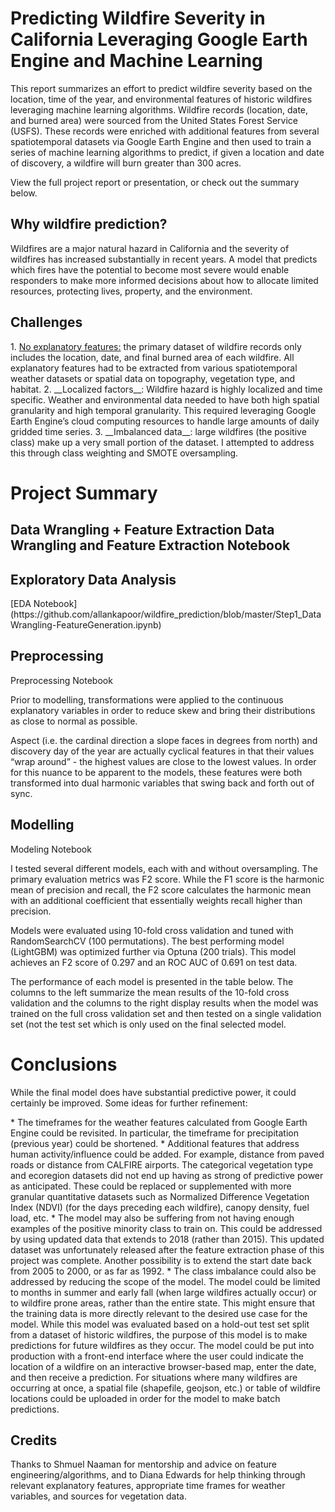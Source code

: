# Predicting Wildfire Severity in California Leveraging Google Earth Engine and Machine Learning

This report summarizes an effort to predict wildfire severity based on the location, time of the year, and environmental features of historic wildfires leveraging machine learning algorithms. Wildfire records (location, date, and burned area) were sourced from the United States Forest Service (USFS). These records were enriched with additional features from several spatiotemporal datasets via Google Earth Engine and then used to train a series of machine learning algorithms to predict, if given a location and date of discovery, a wildfire will burn greater than 300 acres. 

View the full project report or presentation, or check out the summary below.

<h2>Why wildfire prediction?</h2>

Wildfires are a major natural hazard in California and the severity of wildfires has increased substantially in recent years. A model that predicts which fires have the potential to become most severe would enable responders to make more informed decisions about how to allocate limited resources, protecting lives, property, and the environment.</p>

<h2>Challenges</h2>
1. <u>No explanatory features:</u> the primary dataset of wildfire records only includes the location, date, and final burned area of each wildfire. All explanatory features had to be extracted from various spatiotemporal weather datasets or spatial data on topography, vegetation type, and habitat.
2. __Localized factors__: Wildfire hazard is highly localized and time specific. Weather and environmental data needed to have both high spatial granularity and high temporal granularity. This required leveraging Google Earth Engine’s cloud computing resources to handle large amounts of daily gridded time series.
3. __Imbalanced data__: large wildfires (the positive class) make up a very small portion of the dataset. I attempted to address this through class weighting and SMOTE oversampling. 

<h1> Project Summary </h1>
<h2>Data Wrangling + Feature Extraction
Data Wrangling and Feature Extraction Notebook

<h2>Exploratory Data Analysis</h2>
[EDA Notebook](https://github.com/allankapoor/wildfire_prediction/blob/master/Step1_DataWrangling-FeatureGeneration.ipynb)</p>

<h2>Preprocessing</h2>
Preprocessing Notebook</p>

Prior to modelling, transformations were applied to the continuous explanatory variables in order to reduce skew and bring their distributions as close to normal as possible.</p>

Aspect (i.e. the cardinal direction a slope faces in degrees from north) and discovery day of the year are actually cyclical features in that their values “wrap around” - the highest values are close to the lowest values. In order for this nuance to be apparent to the models, these features were both transformed into dual harmonic variables that swing back and forth out of sync.</p>

<h2>Modelling</h2>
Modeling Notebook</p>

I tested several different models, each with and without oversampling. The primary evaluation metrics was F2 score. While the F1 score is the harmonic mean of precision and recall, the F2 score calculates the harmonic mean with an additional coefficient that essentially weights recall higher than precision.</p>

Models were evaluated using 10-fold cross validation and tuned with RandomSearchCV (100 permutations). The best performing model (LightGBM) was optimized further via Optuna (200 trials). This model achieves an F2 score of 0.297 and an ROC AUC of 0.691 on test data.</p>

The performance of each model is presented in the table below. The columns to the left summarize the mean results of the 10-fold cross validation and the columns to the right display results when the model was trained on the full cross validation set and then tested on a single validation set (not the test set which is only used on the final selected model.</p>

<h1>Conclusions</h1>
While the final model does have substantial predictive power, it could certainly be improved. Some ideas for further refinement:</p>
 * The timeframes for the weather features calculated from Google Earth Engine could be revisited. In particular, the timeframe for precipitation (previous year) could be shortened.
* Additional features that address human activity/influence could be added. For example, distance from paved roads or distance from CALFIRE airports. 
The categorical vegetation type and ecoregion datasets did not end up having as strong of predictive power as anticipated. These could be replaced or supplemented with more granular quantitative datasets such as Normalized Difference Vegetation Index (NDVI) (for the days preceding each wildfire), canopy density, fuel load, etc.
* The model may also be suffering from not having enough examples of the positive minority class to train on. This could be addressed by using updated data that extends to 2018 (rather than 2015). This updated dataset was unfortunately released after the feature extraction phase of this project was complete. Another possibility is to extend the start date back from 2005 to 2000, or as far as 1992.
* The class imbalance could also be addressed by reducing the scope of the model. The model could be limited to months in summer and early fall (when large wildfires actually occur) or to wildfire prone areas, rather than the entire state. This might ensure that the training data is more directly relevant to the desired use case for the model.
While this model was evaluated based on a hold-out test set split from a dataset of historic wildfires, the purpose of this model is to make predictions for future wildfires as they occur. The model could be put into production with a front-end interface where the user could indicate the location of a wildfire on an interactive browser-based map, enter the date, and then receive a prediction. For situations where many wildfires are occurring at once, a spatial file (shapefile, geojson, etc.) or table of wildfire locations could be uploaded in order for the model to make batch predictions.
<h2>Credits</h2>
Thanks to Shmuel Naaman for mentorship and advice on feature engineering/algorithms, and to Diana Edwards for help thinking through relevant explanatory features, appropriate time frames for weather variables, and sources for vegetation data.
